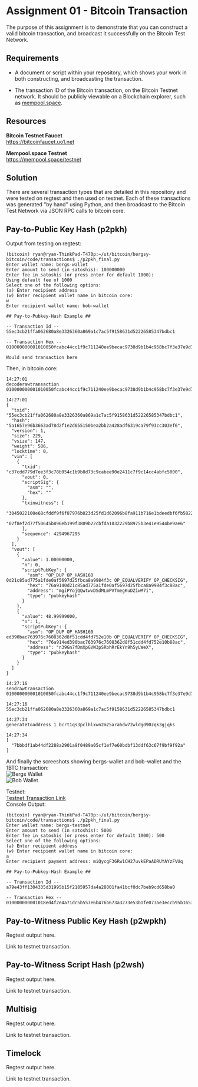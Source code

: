 # Assignment 01 - Bitcoin Transaction

The purpose of this assignment is to demonstrate that you can construct a valid bitcoin transaction, and broadcast it successfully on the Bitcoin Test Network.

## Requirements

* A document or script within your repository, which shows your work in both constructing, and broadcasting the transaction.

* The transaction ID of the Bitcoin transaction, on the Bitcoin Testnet network. It should be publicly viewable on a Blockchain explorer, such as [mempool.space](https://mempool.space/testnet).

## Resources

**Bitcoin Testnet Faucet**  
https://bitcoinfaucet.uo1.net

**Mempool.space Testnet**  
https://mempool.space/testnet

## Solution
There are several transaction types that are detailed in this repository and were tested on regtest and then used on testnet. Each of these transactions was generated "by hand" using Python, and then broadcast to the Bitcoin Test Network via JSON RPC calls to bitcoin core.

## Pay-to-Public Key Hash (p2pkh)
Output from testing on regtest:  
```
(bitcoin) ryan@ryan-ThinkPad-T470p:~/ut/bitcoin/bergsy-bitcoin/code/transactions$ ./p2pkh_final.py
Enter wallet name: bergs-wallet 
Enter amount to send (in satoshis): 100000000
Enter fee in satoshis (or press enter for default 1000): 
Using default fee of 1000
Select one of the following options:
(a) Enter recipient address
(w) Enter recipient wallet name in bitcoin core:
w
Enter recipient wallet name: bob-wallet

## Pay-to-Pubkey-Hash Example ##

-- Transaction Id --
55ec3cb21ffa062680a8e3326360a869a1c7ac5f9158631d52226585347bdbc1

-- Transaction Hex --
010000000001010050fcabc44cc1f9c711240ee9becac9738d9b1b4c958bc7f3e37e9d77dd7cc30000000000ffffffff0200e1f505000000001976a9140d21c85ad775a1fde0af5697d25fbca8a9984f3c88ac180d1024010000001976a914ed390bac763976c7608362d8f51cdd4fd752e10b88ac02483045022100e68cfddf9f6f87976b023d25fd1d62096b8fa911b716e1bdeedbf6fb582282fe02206a6717781aa02c472876c556c53da5c9ab2d7294cbfe0b4e88656c474f4780b3012102f8ef2d77f50645b896eb199f3809b22cbfda1032229b8975b3e41e9544be9ae600000000

Would send transaction here
```

Then, in bitcoin core:
```
14:27:01
decoderawtransaction 010000000001010050fcabc44cc1f9c711240ee9becac9738d9b1b4c958bc7f3e37e9d77dd7cc30000000000ffffffff0200e1f505000000001976a9140d21c85ad775a1fde0af5697d25fbca8a9984f3c88ac180d1024010000001976a914ed390bac763976c7608362d8f51cdd4fd752e10b88ac02483045022100e68cfddf9f6f87976b023d25fd1d62096b8fa911b716e1bdeedbf6fb582282fe02206a6717781aa02c472876c556c53da5c9ab2d7294cbfe0b4e88656c474f4780b3012102f8ef2d77f50645b896eb199f3809b22cbfda1032229b8975b3e41e9544be9ae600000000

14:27:01
{
  "txid": "55ec3cb21ffa062680a8e3326360a869a1c7ac5f9158631d52226585347bdbc1",
  "hash": "5a1657e96b3663ad78d2f1e2d655150bea2bb2a428adf6319ca79f93cc303ef6",
  "version": 1,
  "size": 229,
  "vsize": 147,
  "weight": 586,
  "locktime": 0,
  "vin": [
    {
      "txid": "c37cdd779d7ee3f3c78b954c1b9b8d73c9cabee90e2411c7f9c14cc4abfc5000",
      "vout": 0,
      "scriptSig": {
        "asm": "",
        "hex": ""
      },
      "txinwitness": [
        "3045022100e68cfddf9f6f87976b023d25fd1d62096b8fa911b716e1bdeedbf6fb582282fe02206a6717781aa02c472876c556c53da5c9ab2d7294cbfe0b4e88656c474f4780b301",
        "02f8ef2d77f50645b896eb199f3809b22cbfda1032229b8975b3e41e9544be9ae6"
      ],
      "sequence": 4294967295
    }
  ],
  "vout": [
    {
      "value": 1.00000000,
      "n": 0,
      "scriptPubKey": {
        "asm": "OP_DUP OP_HASH160 0d21c85ad775a1fde0af5697d25fbca8a9984f3c OP_EQUALVERIFY OP_CHECKSIG",
        "hex": "76a9140d21c85ad775a1fde0af5697d25fbca8a9984f3c88ac",
        "address": "mgiPYojQQwtwvDSdMLmPVTmegKuDZiwM7i",
        "type": "pubkeyhash"
      }
    },
    {
      "value": 48.99999000,
      "n": 1,
      "scriptPubKey": {
        "asm": "OP_DUP OP_HASH160 ed390bac763976c7608362d8f51cdd4fd752e10b OP_EQUALVERIFY OP_CHECKSIG",
        "hex": "76a914ed390bac763976c7608362d8f51cdd4fd752e10b88ac",
        "address": "n39Gn7fDmXpGVW3pSRbhRrEkYn9h5yLWeX",
        "type": "pubkeyhash"
      }
    }
  ]
}

14:27:16
sendrawtransaction 010000000001010050fcabc44cc1f9c711240ee9becac9738d9b1b4c958bc7f3e37e9d77dd7cc30000000000ffffffff0200e1f505000000001976a9140d21c85ad775a1fde0af5697d25fbca8a9984f3c88ac180d1024010000001976a914ed390bac763976c7608362d8f51cdd4fd752e10b88ac02483045022100e68cfddf9f6f87976b023d25fd1d62096b8fa911b716e1bdeedbf6fb582282fe02206a6717781aa02c472876c556c53da5c9ab2d7294cbfe0b4e88656c474f4780b3012102f8ef2d77f50645b896eb199f3809b22cbfda1032229b8975b3e41e9544be9ae600000000

14:27:16
55ec3cb21ffa062680a8e3326360a869a1c7ac5f9158631d52226585347bdbc1

14:27:34
generatetoaddress 1 bcrt1qs3pclhlxwn2m25arahdw72wldgd90zqk3gjqks

14:27:34
[
  "7bbbdf1ab44df2288a2901a9f0489a05cf1ef7e60bdbf13ddf63c67f9bf9f92a"
]
```

And finally the screeshots showing bergs-wallet and bob-wallet and the 1BTC transaction:  
![Bergs Wallet](https://github.com/rkbergsma/bergsy-bitcoin/tree/master/assignments/images/bergs_wallet_p2pkh.png)   
![Bob Wallet](https://github.com/rkbergsma/bergsy-bitcoin/tree/master/assignments/images/bob_wallet_p2pkh.png)   


Testnet:  
[Testnet Transaction Link](https://mempool.space/testnet/tx/a79e43ff1304335d31995b15f2185957da4a28001fa41bcf0dc7beb9cd658ba0)  
Console Output:   
```
(bitcoin) ryan@ryan-ThinkPad-T470p:~/ut/bitcoin/bergsy-bitcoin/code/transactions$ ./p2pkh_final.py 
Enter wallet name: bergs-testnet
Enter amount to send (in satoshis): 5000
Enter fee in satoshis (or press enter for default 1000): 500
Select one of the following options:
(a) Enter recipient address
(w) Enter recipient wallet name in bitcoin core:
a
Enter recipient payment address: miQycgF36Rw1CH27uvkEPaADRUYAYzFVUq

## Pay-to-Pubkey-Hash Example ##

-- Transaction Id --
a79e43ff1304335d31995b15f2185957da4a28001fa41bcf0dc7beb9cd658ba0

-- Transaction Hex --
010000000001018ed4f2e4a71dc5b557e6b476b673a3273e53b1fe073ae3eccb95b1653616aa870000000000ffffffff0288130000000000001976a9141fc6fbffe3dc4d5d14eec562b2e5c60fa38e2b2588ac94110000000000001976a91423d579fc44220053f8de54c73f61df619533ccb788ac024730440220287b16f8f3206b8dd34626e38c96bde9f07c5b9bf336fe2b94abe6b3645d2e2302206858ddde6feaac795c731e0cfb5a6f0b262361e14822a4676c55436916419959012103a6e62d75d1d107fe8b969ed1b4437918bb2403083e1cfe97732fa8ffdb98e21100000000
```

## Pay-to-Witness Public Key Hash (p2wpkh)
Regtest output here.

Link to testnet transaction.

## Pay-to-Witness Script Hash (p2wsh)
Regtest output here.

Link to testnet transaction.

## Multisig
Regtest output here.

Link to testnet transaction.

## Timelock
Regtest output here.

Link to testnet transaction.
